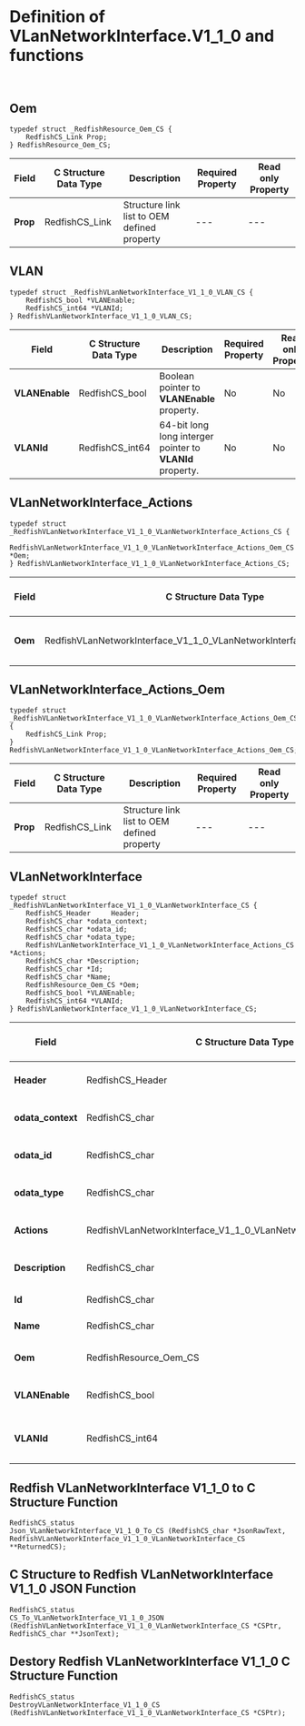 # Definition of VLanNetworkInterface.V1_1_0 and functions<br><br>

## Oem
    typedef struct _RedfishResource_Oem_CS {
        RedfishCS_Link Prop;
    } RedfishResource_Oem_CS;

|Field |C Structure Data Type|Description |Required Property|Read only Property
| ---  | --- | --- | --- | ---
|**Prop**|RedfishCS_Link| Structure link list to OEM defined property| ---| ---


## VLAN
    typedef struct _RedfishVLanNetworkInterface_V1_1_0_VLAN_CS {
        RedfishCS_bool *VLANEnable;
        RedfishCS_int64 *VLANId;
    } RedfishVLanNetworkInterface_V1_1_0_VLAN_CS;

|Field |C Structure Data Type|Description |Required Property|Read only Property
| ---  | --- | --- | --- | ---
|**VLANEnable**|RedfishCS_bool| Boolean pointer to **VLANEnable** property.| No| No
|**VLANId**|RedfishCS_int64| 64-bit long long interger pointer to **VLANId** property.| No| No


## VLanNetworkInterface_Actions
    typedef struct _RedfishVLanNetworkInterface_V1_1_0_VLanNetworkInterface_Actions_CS {
        RedfishVLanNetworkInterface_V1_1_0_VLanNetworkInterface_Actions_Oem_CS *Oem;
    } RedfishVLanNetworkInterface_V1_1_0_VLanNetworkInterface_Actions_CS;

|Field |C Structure Data Type|Description |Required Property|Read only Property
| ---  | --- | --- | --- | ---
|**Oem**|RedfishVLanNetworkInterface_V1_1_0_VLanNetworkInterface_Actions_Oem_CS| Structure points to **Oem** property.| No| No


## VLanNetworkInterface_Actions_Oem
    typedef struct _RedfishVLanNetworkInterface_V1_1_0_VLanNetworkInterface_Actions_Oem_CS {
        RedfishCS_Link Prop;
    } RedfishVLanNetworkInterface_V1_1_0_VLanNetworkInterface_Actions_Oem_CS;

|Field |C Structure Data Type|Description |Required Property|Read only Property
| ---  | --- | --- | --- | ---
|**Prop**|RedfishCS_Link| Structure link list to OEM defined property| ---| ---


## VLanNetworkInterface
    typedef struct _RedfishVLanNetworkInterface_V1_1_0_VLanNetworkInterface_CS {
        RedfishCS_Header     Header;
        RedfishCS_char *odata_context;
        RedfishCS_char *odata_id;
        RedfishCS_char *odata_type;
        RedfishVLanNetworkInterface_V1_1_0_VLanNetworkInterface_Actions_CS *Actions;
        RedfishCS_char *Description;
        RedfishCS_char *Id;
        RedfishCS_char *Name;
        RedfishResource_Oem_CS *Oem;
        RedfishCS_bool *VLANEnable;
        RedfishCS_int64 *VLANId;
    } RedfishVLanNetworkInterface_V1_1_0_VLanNetworkInterface_CS;

|Field |C Structure Data Type|Description |Required Property|Read only Property
| ---  | --- | --- | --- | ---
|**Header**|RedfishCS_Header|Redfish C structure header|---|---
|**odata_context**|RedfishCS_char| String pointer to **@odata.context** property.| No| No
|**odata_id**|RedfishCS_char| String pointer to **@odata.id** property.| No| No
|**odata_type**|RedfishCS_char| String pointer to **@odata.type** property.| No| No
|**Actions**|RedfishVLanNetworkInterface_V1_1_0_VLanNetworkInterface_Actions_CS| Structure points to **Actions** property.| No| No
|**Description**|RedfishCS_char| String pointer to **Description** property.| No| Yes
|**Id**|RedfishCS_char| String pointer to **Id** property.| Yes| Yes
|**Name**|RedfishCS_char| String pointer to **Name** property.| Yes| Yes
|**Oem**|RedfishResource_Oem_CS| Structure points to **Oem** property.| No| No
|**VLANEnable**|RedfishCS_bool| Boolean pointer to **VLANEnable** property.| No| No
|**VLANId**|RedfishCS_int64| 64-bit long long interger pointer to **VLANId** property.| No| No
## Redfish VLanNetworkInterface V1_1_0 to C Structure Function
    RedfishCS_status
    Json_VLanNetworkInterface_V1_1_0_To_CS (RedfishCS_char *JsonRawText, RedfishVLanNetworkInterface_V1_1_0_VLanNetworkInterface_CS **ReturnedCS);

## C Structure to Redfish VLanNetworkInterface V1_1_0 JSON Function
    RedfishCS_status
    CS_To_VLanNetworkInterface_V1_1_0_JSON (RedfishVLanNetworkInterface_V1_1_0_VLanNetworkInterface_CS *CSPtr, RedfishCS_char **JsonText);

## Destory Redfish VLanNetworkInterface V1_1_0 C Structure Function
    RedfishCS_status
    DestroyVLanNetworkInterface_V1_1_0_CS (RedfishVLanNetworkInterface_V1_1_0_VLanNetworkInterface_CS *CSPtr);

